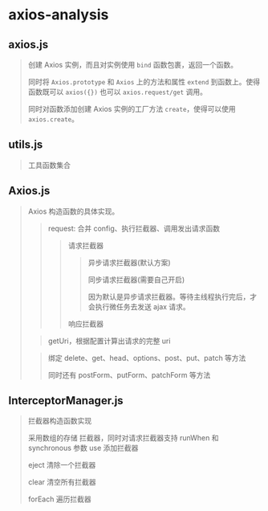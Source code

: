 # axios-analysis

## axios.js

> 创建 Axios 实例，而且对实例使用 `bind` 函数包裹，返回一个函数。
>
> 同时将 `Axios.prototype` 和 `Axios` 上的方法和属性 `extend` 到函数上。使得函数既可以 `axios({})` 也可以 `axios.request/get` 调用。
>
> 同时对函数添加创建 Axios 实例的工厂方法 `create`，使得可以使用 `axios.create`。

## utils.js

> 工具函数集合

## Axios.js

> Axios 构造函数的具体实现。
> > request: 合并 config、执行拦截器、调用发出请求函数
> > > 请求拦截器
> > > > 异步请求拦截器(默认方案)
> > > >
> > > > 同步请求拦截器(需要自己开启)
> > > >
> > > > 因为默认是异步请求拦截器。等待主线程执行完后，才会执行微任务去发送 ajax 请求。
> > >
> > > 响应拦截器
>
> > getUri，根据配置计算出请求的完整 uri
>
> > 绑定 delete、get、head、options、post、put、patch 等方法
> >
> > 同时还有 postForm、putForm、patchForm 等方法

## InterceptorManager.js

> 拦截器构造函数实现
>
> 采用数组的存储 拦截器，同时对请求拦截器支持 runWhen 和 synchronous 参数
> use 添加拦截器
>
> eject 清除一个拦截器
>
> clear 清空所有拦截器
>
> forEach 遍历拦截器
